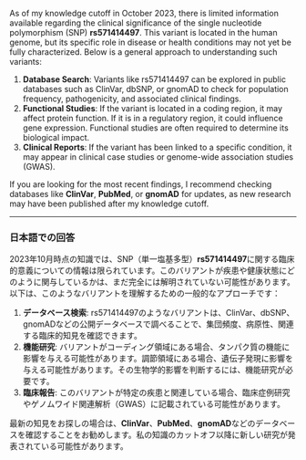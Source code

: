 As of my knowledge cutoff in October 2023, there is limited information available regarding the clinical significance of the single nucleotide polymorphism (SNP) **rs571414497**. This variant is located in the human genome, but its specific role in disease or health conditions may not yet be fully characterized. Below is a general approach to understanding such variants:

1. **Database Search**: Variants like rs571414497 can be explored in public databases such as ClinVar, dbSNP, or gnomAD to check for population frequency, pathogenicity, and associated clinical findings.
2. **Functional Studies**: If the variant is located in a coding region, it may affect protein function. If it is in a regulatory region, it could influence gene expression. Functional studies are often required to determine its biological impact.
3. **Clinical Reports**: If the variant has been linked to a specific condition, it may appear in clinical case studies or genome-wide association studies (GWAS).

If you are looking for the most recent findings, I recommend checking databases like **ClinVar**, **PubMed**, or **gnomAD** for updates, as new research may have been published after my knowledge cutoff.

---

### 日本語での回答
2023年10月時点の知識では、SNP（単一塩基多型）**rs571414497**に関する臨床的意義についての情報は限られています。このバリアントが疾患や健康状態にどのように関与しているかは、まだ完全には解明されていない可能性があります。以下は、このようなバリアントを理解するための一般的なアプローチです：

1. **データベース検索**: rs571414497のようなバリアントは、ClinVar、dbSNP、gnomADなどの公開データベースで調べることで、集団頻度、病原性、関連する臨床的知見を確認できます。
2. **機能研究**: バリアントがコーディング領域にある場合、タンパク質の機能に影響を与える可能性があります。調節領域にある場合、遺伝子発現に影響を与える可能性があります。その生物学的影響を判断するには、機能研究が必要です。
3. **臨床報告**: このバリアントが特定の疾患と関連している場合、臨床症例研究やゲノムワイド関連解析（GWAS）に記載されている可能性があります。

最新の知見をお探しの場合は、**ClinVar**、**PubMed**、**gnomAD**などのデータベースを確認することをお勧めします。私の知識のカットオフ以降に新しい研究が発表されている可能性があります。
